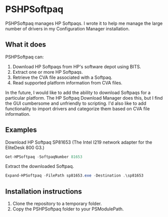 # PSHPSoftpaq

PSHPSoftpaq manages HP Softpaqs. I wrote it to help me manage the large number of drivers in my Configuration Manager installation.

## What it does

PSHPSoftpaq can:

  1. Download HP Softpaqs from HP's software depot using BITS.
  2. Extract one or more HP Softpaqs.
  3. Retrieve the CVA file associated with a Softpaq.
  4. Read supported platform information from CVA files.

In the future, I would like to add the ability to download Softpaqs for a particular platform. The HP Softpaq Download Manager does this, but I find the GUI cumbersome and unfriendly to scripting. I'd also like to add functionality to import drivers and categorize them based on CVA file information.

## Examples

Download HP Softpaq SP81653 (The Intel I219 network adapter for the EliteDesk 800 G3.)

```PowerShell
Get-HPSoftpaq -SoftpaqNumber 81653
```

Extract the downloaded Softpaq.

```PowerShell
Expand-HPSoftpaq -FilePath sp81653.exe -Destination .\sp81653
```

## Installation instructions

  1. Clone the repository to a temporary folder.
  2. Copy the PSHPSoftpaq folder to your PSModulePath.
